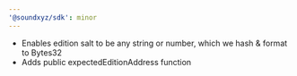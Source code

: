 ```yaml
---
'@soundxyz/sdk': minor
---
```


- Enables edition salt to be any string or number, which we hash & format to Bytes32
- Adds public expectedEditionAddress function
